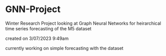 # GNN-Project

Winter Research Project looking at Graph Neural Networks for heirarchical time series forecasting of the M5 dataset

created on 3/07/2023 9:49am

currently working on simple forecasting with the dataset
